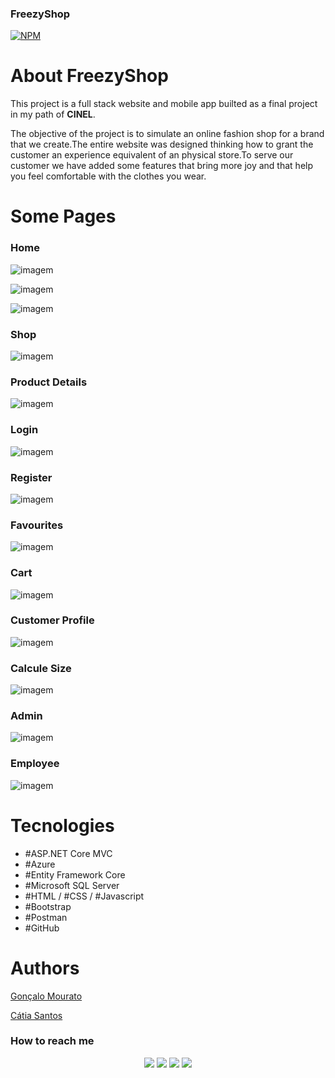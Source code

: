 ### FreezyShop 
[![NPM](https://img.shields.io/npm/l/react)](https://github.com/GoncaloMourato/FreezyShop/blob/master/LICENSE.txt) 

# About FreezyShop

This project is a full stack website and mobile app builted as a final project in my path of **CINEL**.

The objective of the project is to simulate an online fashion shop for a brand that we create.The entire website was designed thinking how to grant the customer  an experience equivalent of an physical store.To serve our customer we have added some features that bring more joy and that help you feel comfortable with the clothes you wear. 

# Some Pages 

### Home

![imagem](https://user-images.githubusercontent.com/60984128/210694360-c25c545f-fb3f-495d-823b-94587193bb95.png)

![imagem](https://user-images.githubusercontent.com/60984128/210694411-a2a81763-564e-4b33-8877-24e6d9a99488.png)

![imagem](https://user-images.githubusercontent.com/60984128/210694426-2185b0bd-d881-4338-a96e-6766082ec1e6.png)


### Shop 

![imagem](https://user-images.githubusercontent.com/60984128/210694536-5d6bf176-3fec-45f0-9cb8-57c19d43dbcb.png)


### Product Details

![imagem](https://user-images.githubusercontent.com/60984128/210694633-3d6cbb1a-91e4-40c1-bba0-f982bda28c48.png)


### Login

![imagem](https://user-images.githubusercontent.com/60984128/210694818-3f16eaab-4103-40b4-b60b-f75e81fa7f42.png)


### Register

![imagem](https://user-images.githubusercontent.com/60984128/210694861-8e4ba8da-77ba-402d-8f73-a6481f05f7f9.png)


### Favourites

![imagem](https://user-images.githubusercontent.com/60984128/210694901-ee91d7aa-259a-4855-8e91-aef7fc3da02e.png)


### Cart

![imagem](https://user-images.githubusercontent.com/60984128/210694938-582ab69d-8531-4fc6-b97c-085daedaccfa.png)


### Customer Profile

![imagem](https://user-images.githubusercontent.com/60984128/210695976-1716d5e6-c34f-4e5c-8f5b-c958ff22cbf8.png)


### Calcule Size

![imagem](https://user-images.githubusercontent.com/60984128/210696043-41679c24-8e09-4892-b597-2b3645e3b3a9.png)


### Admin

![imagem](https://user-images.githubusercontent.com/60984128/210696105-66fd41be-7c31-427d-9553-14da33416479.png)


### Employee

![imagem](https://user-images.githubusercontent.com/60984128/210696173-d7e41186-cfef-427c-a215-c14df1ab70d2.png)


# Tecnologies

- #ASP.NET Core MVC
- #Azure
- #Entity Framework Core
- #Microsoft SQL Server
- #HTML / #CSS / #Javascript
- #Bootstrap
- #Postman
- #GitHub

# Authors

  [Gonçalo Mourato](https://github.com/GoncaloMourato)

[Cátia Santos](https://github.com/Catia0202)

### How to reach me

<div align="center">
  <a href="https://instagram.com/mourat.o" target="_blank"><img src="https://img.shields.io/badge/-Instagram-5e48c7?style=for-the-badge&logo=instagram&logoColor=white" target="_blank"></a>
  <a href="https://github.com/GoncaloMourato" target="_blank"><img src="https://img.shields.io/badge/GitHub-100000?style=for-the-badge&logo=github&logoColor=white" target="_blank"></a>
  <a href = "mailto:goncalomourato11@gmail.com"><img src="https://img.shields.io/badge/-Gmail-%23333?style=for-the-badge&logo=gmail&logoColor=white" target="_blank"></a>
  <a href="https://www.linkedin.com/in/gon%C3%A7alo-mourato-1a9582260/" target="_blank"><img src="https://img.shields.io/badge/-LinkedIn-%230077B5?style=for-the-badge&logo=linkedin&logoColor=white" target="_blank"></a> 
</div>
